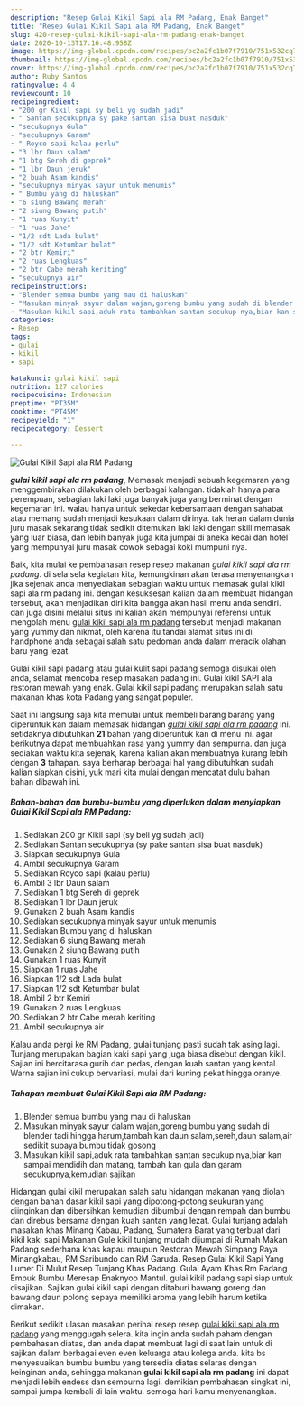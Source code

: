```yaml
---
description: "Resep Gulai Kikil Sapi ala RM Padang, Enak Banget"
title: "Resep Gulai Kikil Sapi ala RM Padang, Enak Banget"
slug: 420-resep-gulai-kikil-sapi-ala-rm-padang-enak-banget
date: 2020-10-13T17:16:48.958Z
image: https://img-global.cpcdn.com/recipes/bc2a2fc1b07f7910/751x532cq70/gulai-kikil-sapi-ala-rm-padang-foto-resep-utama.jpg
thumbnail: https://img-global.cpcdn.com/recipes/bc2a2fc1b07f7910/751x532cq70/gulai-kikil-sapi-ala-rm-padang-foto-resep-utama.jpg
cover: https://img-global.cpcdn.com/recipes/bc2a2fc1b07f7910/751x532cq70/gulai-kikil-sapi-ala-rm-padang-foto-resep-utama.jpg
author: Ruby Santos
ratingvalue: 4.4
reviewcount: 10
recipeingredient:
- "200 gr Kikil sapi sy beli yg sudah jadi"
- " Santan secukupnya sy pake santan sisa buat nasduk"
- "secukupnya Gula"
- "secukupnya Garam"
- " Royco sapi kalau perlu"
- "3 lbr Daun salam"
- "1 btg Sereh di geprek"
- "1 lbr Daun jeruk"
- "2 buah Asam kandis"
- "secukupnya minyak sayur untuk menumis"
- " Bumbu yang di haluskan"
- "6 siung Bawang merah"
- "2 siung Bawang putih"
- "1 ruas Kunyit"
- "1 ruas Jahe"
- "1/2 sdt Lada bulat"
- "1/2 sdt Ketumbar bulat"
- "2 btr Kemiri"
- "2 ruas Lengkuas"
- "2 btr Cabe merah keriting"
- "secukupnya air"
recipeinstructions:
- "Blender semua bumbu yang mau di haluskan"
- "Masukan minyak sayur dalam wajan,goreng bumbu yang sudah di blender tadi hingga harum,tambah kan daun salam,sereh,daun salam,air sedikit supaya bumbu tidak gosong"
- "Masukan kikil sapi,aduk rata tambahkan santan secukup nya,biar kan sampai mendidih dan matang, tambah kan gula dan garam secukupnya,kemudian sajikan"
categories:
- Resep
tags:
- gulai
- kikil
- sapi

katakunci: gulai kikil sapi 
nutrition: 127 calories
recipecuisine: Indonesian
preptime: "PT35M"
cooktime: "PT45M"
recipeyield: "1"
recipecategory: Dessert

---
```



![Gulai Kikil Sapi ala RM Padang](https://img-global.cpcdn.com/recipes/bc2a2fc1b07f7910/751x532cq70/gulai-kikil-sapi-ala-rm-padang-foto-resep-utama.jpg)

<b><i>gulai kikil sapi ala rm padang</i></b>, Memasak menjadi sebuah kegemaran yang menggembirakan dilakukan oleh berbagai kalangan. tidaklah hanya para perempuan, sebagian laki laki juga banyak juga yang berminat dengan kegemaran ini. walau hanya untuk sekedar kebersamaan dengan sahabat atau memang sudah menjadi kesukaan dalam dirinya. tak heran dalam dunia juru masak sekarang tidak sedikit ditemukan laki laki dengan skill memasak yang luar biasa, dan lebih banyak juga kita jumpai di aneka kedai dan hotel yang mempunyai juru masak cowok sebagai koki mumpuni nya.

Baik, kita mulai ke pembahasan resep resep makanan <i>gulai kikil sapi ala rm padang</i>. di sela sela kegiatan kita, kemungkinan akan terasa menyenangkan jika sejenak anda menyediakan sebagian waktu untuk memasak gulai kikil sapi ala rm padang ini. dengan kesuksesan kalian dalam membuat hidangan tersebut, akan menjadikan diri kita bangga akan hasil menu anda sendiri. dan juga disini melalui situs ini kalian akan mempunyai referensi untuk mengolah menu <u>gulai kikil sapi ala rm padang</u> tersebut menjadi makanan yang yummy dan nikmat, oleh karena itu tandai alamat situs ini di handphone anda sebagai salah satu pedoman anda dalam meracik olahan baru yang lezat.

Gulai kikil sapi padang atau gulai kulit sapi padang semoga disukai oleh anda, selamat mencoba resep masakan padang ini. Gulai kikil SAPI ala restoran mewah yang enak. Gulai kikil sapi padang merupakan salah satu makanan khas kota Padang yang sangat populer.


Saat ini langsung saja kita memulai untuk membeli barang barang yang diperuntuk kan dalam memasak hidangan <u><i>gulai kikil sapi ala rm padang</i></u> ini. setidaknya dibutuhkan <b>21</b> bahan yang diperuntuk kan di menu ini. agar berikutnya dapat membuahkan rasa yang yummy dan sempurna. dan juga sediakan waktu kita sejenak, karena kalian akan membuatnya kurang lebih dengan <b>3</b> tahapan. saya berharap berbagai hal yang dibutuhkan sudah kalian siapkan disini, yuk mari kita mulai dengan mencatat dulu bahan bahan dibawah ini.

<!--inarticleads1-->

##### Bahan-bahan dan bumbu-bumbu yang diperlukan dalam menyiapkan Gulai Kikil Sapi ala RM Padang:

1. Sediakan 200 gr Kikil sapi (sy beli yg sudah jadi)
1. Sediakan  Santan secukupnya (sy pake santan sisa buat nasduk)
1. Siapkan secukupnya Gula
1. Ambil secukupnya Garam
1. Sediakan  Royco sapi (kalau perlu)
1. Ambil 3 lbr Daun salam
1. Sediakan 1 btg Sereh di geprek
1. Sediakan 1 lbr Daun jeruk
1. Gunakan 2 buah Asam kandis
1. Sediakan secukupnya minyak sayur untuk menumis
1. Sediakan  Bumbu yang di haluskan
1. Sediakan 6 siung Bawang merah
1. Gunakan 2 siung Bawang putih
1. Gunakan 1 ruas Kunyit
1. Siapkan 1 ruas Jahe
1. Siapkan 1/2 sdt Lada bulat
1. Siapkan 1/2 sdt Ketumbar bulat
1. Ambil 2 btr Kemiri
1. Gunakan 2 ruas Lengkuas
1. Sediakan 2 btr Cabe merah keriting
1. Ambil secukupnya air


Kalau anda pergi ke RM Padang, gulai tunjang pasti sudah tak asing lagi. Tunjang merupakan bagian kaki sapi yang juga biasa disebut dengan kikil. Sajian ini bercitarasa gurih dan pedas, dengan kuah santan yang kental. Warna sajian ini cukup bervariasi, mulai dari kuning pekat hingga oranye. 

<!--inarticleads2-->

##### Tahapan membuat Gulai Kikil Sapi ala RM Padang:

1. Blender semua bumbu yang mau di haluskan
1. Masukan minyak sayur dalam wajan,goreng bumbu yang sudah di blender tadi hingga harum,tambah kan daun salam,sereh,daun salam,air sedikit supaya bumbu tidak gosong
1. Masukan kikil sapi,aduk rata tambahkan santan secukup nya,biar kan sampai mendidih dan matang, tambah kan gula dan garam secukupnya,kemudian sajikan


Hidangan gulai kikil merupakan salah satu hidangan makanan yang diolah dengan bahan dasar kikil sapi yang dipotong-potong seukuran yang diinginkan dan dibersihkan kemudian dibumbui dengan rempah dan bumbu dan direbus bersama dengan kuah santan yang lezat. Gulai tunjang adalah masakan khas Minang Kabau, Padang, Sumatera Barat yang terbuat dari kikil kaki sapi Makanan Gule kikil tunjang mudah dijumpai di Rumah Makan Padang sederhana khas kapau maupun Restoran Mewah Simpang Raya Minangkabau, RM Saribundo dan RM Garuda. Resep Gulai Kikil Sapi Yang Lumer Di Mulut Resep Tunjang Khas Padang. Gulai Ayam Khas Rm Padang Empuk Bumbu Meresap Enaknyoo Mantul. gulai kikil padang sapi siap untuk disajikan. Sajikan gulai kikil sapi dengan ditaburi bawang goreng dan bawang daun polong sepaya memiliki aroma yang lebih harum ketika dimakan. 

Berikut sedikit ulasan masakan perihal resep resep <u>gulai kikil sapi ala rm padang</u> yang menggugah selera. kita ingin anda sudah paham dengan pembahasan diatas, dan anda dapat membuat lagi di saat lain untuk di sajikan dalam berbagai even even keluarga atau kolega anda. kita bs menyesuaikan bumbu bumbu yang tersedia diatas selaras dengan keinginan anda, sehingga makanan <b>gulai kikil sapi ala rm padang</b> ini dapat menjadi lebih endess dan sempurna lagi. demikian pembahasan singkat ini, sampai jumpa kembali di lain waktu. semoga hari kamu menyenangkan.

